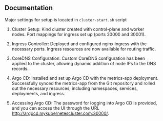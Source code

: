 ## Documentation
Major settings for setup is located in ```cluster-start.sh``` script


1. Cluster Setup:
Kind cluster created with control-plane and worker nodes.
Port mappings for ingress set up (ports 30000 and 30001).

1. Ingress Controller:
Deployed and configured nginx ingress with the necessary ports.
Ingress resources are now available for routing traffic.

1. CoreDNS Configuration:
Custom CoreDNS configuration has been applied to the cluster, allowing dynamic addition of node IPs to the DNS records.

1. Argo CD:
Installed and set up Argo CD with the metrics-app deployment.
Successfully synced the metrics-app from the Git repository and rolled out the necessary resources, including namespaces, services, deployments, and ingress.

1. Accessing Argo CD:
The password for logging into Argo CD is provided, and you can access the UI through the URL http://argocd.mykubernetescluster.com:30000/.